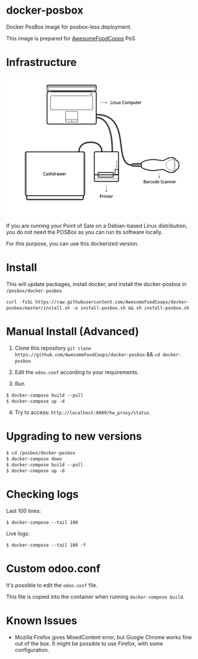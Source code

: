 # docker-posbox

Docker PosBox image for posbox-less deployment.

This image is prepared for [AwesomeFoodCoops](https://github.com/AwesomeFoodCoops/odoo-production) PoS

# Infrastructure

![](https://raw.githubusercontent.com/AwesomeFoodCoops/docker-posbox/master/readme/posboxless_setup.png)

If you are running your Point of Sale on a Debian-based Linux distribution,
you do not need the POSBox as you can run its software locally.

For this purpose, you can use this dockerized version.

# Install

This will update packages, install docker, and install the docker-posbox
in `/posbox/docker-posbox`

```
curl -fsSL https://raw.githubusercontent.com/AwesomeFoodCoops/docker-posbox/master/install.sh -o install-posbox.sh && sh install-posbox.sh

```

# Manual Install (Advanced)

1. Clone this repository `git clone https://github.com/AwesomeFoodCoops/docker-posbox` && `cd docker-posbox`

2. Edit the `odoo.conf` according to your requirements.

3. Run
```
$ docker-compose build --pull
$ docker-compose up -d
```

4. Try to access: `http://localhost:8069/hw_proxy/status`.

# Upgrading to new versions

```
$ cd /posbox/docker-posbox
$ docker-compose down
$ docker-compose build --pull
$ docker-compose up -d
```

# Checking logs


Last 100 lines:

```
$ docker-compose --tail 100
```

Live logs:

```
$ docker-compose --tail 100 -f
```

# Custom odoo.conf

It's possible to edit the `odoo.conf` file.

This file is copied into the container when running `docker-compose build`.

# Known Issues

- Mozilla Firefox gives MixedContent error, but Google Chrome works fine out of the box.
It might be possible to use Firefox, with some configuration.
